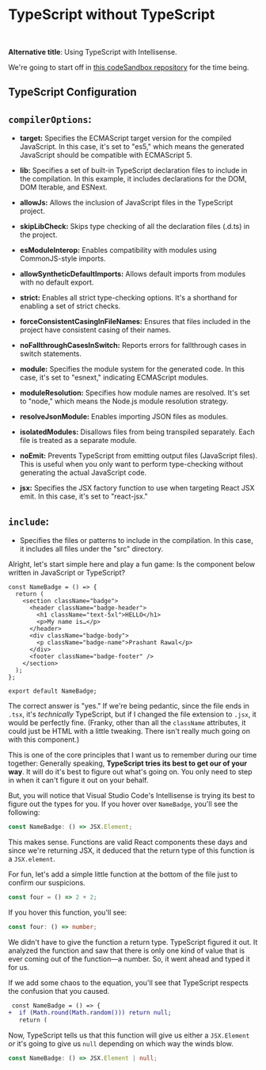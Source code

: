# TypeScript without TypeScript

<br>

**Alternative title**: Using TypeScript with Intellisense.

We're going to start off in [this codeSandbox repository](https://codesandbox.io/p/sandbox/namebadge-tp47tn?layout=%257B%2522sidebarPanel%2522%253A%2522EXPLORER%2522%252C%2522rootPanelGroup%2522%253A%257B%2522direction%2522%253A%2522horizontal%2522%252C%2522contentType%2522%253A%2522UNKNOWN%2522%252C%2522type%2522%253A%2522PANEL_GROUP%2522%252C%2522id%2522%253A%2522ROOT_LAYOUT%2522%252C%2522panels%2522%253A%255B%257B%2522type%2522%253A%2522PANEL_GROUP%2522%252C%2522contentType%2522%253A%2522UNKNOWN%2522%252C%2522direction%2522%253A%2522vertical%2522%252C%2522id%2522%253A%2522clqaoksbe0006356lwehtcfji%2522%252C%2522sizes%2522%253A%255B72.97723292469352%252C27.022767075306476%255D%252C%2522panels%2522%253A%255B%257B%2522type%2522%253A%2522PANEL_GROUP%2522%252C%2522contentType%2522%253A%2522EDITOR%2522%252C%2522direction%2522%253A%2522horizontal%2522%252C%2522id%2522%253A%2522EDITOR%2522%252C%2522panels%2522%253A%255B%257B%2522type%2522%253A%2522PANEL%2522%252C%2522contentType%2522%253A%2522EDITOR%2522%252C%2522id%2522%253A%2522clqaoksbd0002356lm7a4aaqi%2522%257D%255D%257D%252C%257B%2522type%2522%253A%2522PANEL_GROUP%2522%252C%2522contentType%2522%253A%2522SHELLS%2522%252C%2522direction%2522%253A%2522horizontal%2522%252C%2522id%2522%253A%2522SHELLS%2522%252C%2522panels%2522%253A%255B%257B%2522type%2522%253A%2522PANEL%2522%252C%2522contentType%2522%253A%2522SHELLS%2522%252C%2522id%2522%253A%2522clqaoksbd0003356lvmzz5ay6%2522%257D%255D%252C%2522sizes%2522%253A%255B100%255D%257D%255D%257D%252C%257B%2522type%2522%253A%2522PANEL_GROUP%2522%252C%2522contentType%2522%253A%2522DEVTOOLS%2522%252C%2522direction%2522%253A%2522vertical%2522%252C%2522id%2522%253A%2522DEVTOOLS%2522%252C%2522panels%2522%253A%255B%257B%2522type%2522%253A%2522PANEL%2522%252C%2522contentType%2522%253A%2522DEVTOOLS%2522%252C%2522id%2522%253A%2522clqaoksbd0005356l6tg7ebcq%2522%257D%255D%252C%2522sizes%2522%253A%255B100%255D%257D%255D%252C%2522sizes%2522%253A%255B50.77354018530489%252C49.22645981469511%255D%257D%252C%2522tabbedPanels%2522%253A%257B%2522clqaoksbd0002356lm7a4aaqi%2522%253A%257B%2522tabs%2522%253A%255B%257B%2522id%2522%253A%2522clqaoksbd0001356liuqlefa3%2522%252C%2522mode%2522%253A%2522permanent%2522%252C%2522type%2522%253A%2522FILE%2522%252C%2522filepath%2522%253A%2522%252Fpublic%252Findex.html%2522%252C%2522state%2522%253A%2522IDLE%2522%257D%255D%252C%2522id%2522%253A%2522clqaoksbd0002356lm7a4aaqi%2522%252C%2522activeTabId%2522%253A%2522clqaoksbd0001356liuqlefa3%2522%257D%252C%2522clqaoksbd0005356l6tg7ebcq%2522%253A%257B%2522tabs%2522%253A%255B%257B%2522id%2522%253A%2522clqaoksbd0004356liahlr3lc%2522%252C%2522mode%2522%253A%2522permanent%2522%252C%2522type%2522%253A%2522UNASSIGNED_PORT%2522%252C%2522port%2522%253A0%252C%2522path%2522%253A%2522%252F%2522%257D%255D%252C%2522id%2522%253A%2522clqaoksbd0005356l6tg7ebcq%2522%252C%2522activeTabId%2522%253A%2522clqaoksbd0004356liahlr3lc%2522%257D%252C%2522clqaoksbd0003356lvmzz5ay6%2522%253A%257B%2522tabs%2522%253A%255B%255D%252C%2522id%2522%253A%2522clqaoksbd0003356lvmzz5ay6%2522%257D%257D%252C%2522showDevtools%2522%253Atrue%252C%2522showShells%2522%253Atrue%252C%2522showSidebar%2522%253Atrue%252C%2522sidebarPanelSize%2522%253A15%257D) for the time being.

## TypeScript Configuration

## `compilerOptions`:

- **target:** Specifies the ECMAScript target version for the compiled JavaScript. In this case, it's set to "es5," which means the generated JavaScript should be compatible with ECMAScript 5.

- **lib:** Specifies a set of built-in TypeScript declaration files to include in the compilation. In this example, it includes declarations for the DOM, DOM Iterable, and ESNext.

- **allowJs:** Allows the inclusion of JavaScript files in the TypeScript project.

- **skipLibCheck:** Skips type checking of all the declaration files (.d.ts) in the project.

- **esModuleInterop:** Enables compatibility with modules using CommonJS-style imports.

- **allowSyntheticDefaultImports:** Allows default imports from modules with no default export.

- **strict:** Enables all strict type-checking options. It's a shorthand for enabling a set of strict checks.

- **forceConsistentCasingInFileNames:** Ensures that files included in the project have consistent casing of their names.

- **noFallthroughCasesInSwitch:** Reports errors for fallthrough cases in switch statements.

- **module:** Specifies the module system for the generated code. In this case, it's set to "esnext," indicating ECMAScript modules.

- **moduleResolution:** Specifies how module names are resolved. It's set to "node," which means the Node.js module resolution strategy.

- **resolveJsonModule:** Enables importing JSON files as modules.

- **isolatedModules:** Disallows files from being transpiled separately. Each file is treated as a separate module.

- **noEmit:** Prevents TypeScript from emitting output files (JavaScript files). This is useful when you only want to perform type-checking without generating the actual JavaScript code.

- **jsx:** Specifies the JSX factory function to use when targeting React JSX emit. In this case, it's set to "react-jsx."

## `include`:

- Specifies the files or patterns to include in the compilation. In this case, it includes all files under the "src" directory.

Alright, let's start simple here and play a fun game: Is the component below written in JavaScript or TypeScript?

```tsx
const NameBadge = () => {
  return (
    <section className="badge">
      <header className="badge-header">
        <h1 className="text-5xl">HELLO</h1>
        <p>My name is…</p>
      </header>
      <div className="badge-body">
        <p className="badge-name">Prashant Rawal</p>
      </div>
      <footer className="badge-footer" />
    </section>
  );
};

export default NameBadge;
```

The correct answer is "yes." If we're being pedantic, since the file ends in `.tsx`, it's _technically_ TypeScript, but if I changed the file extension to `.jsx`, it would be perfectly fine. (Franky, other than all the `className` attributes, it could just be HTML with a little tweaking. There isn't really much going on with this component.)

This is one of the core principles that I want us to remember during our time together: Generally speaking, **TypeScript tries its best to get our of your way**. It will do it's best to figure out what's going on. You only need to step in when it can't figure it out on your behalf.

But, you will notice that Visual Studio Code's Intellisense is trying its best to figure out the types for you. If you hover over `NameBadge`, you'll see the following:

```ts
const NameBadge: () => JSX.Element;
```

This makes sense. Functions are valid React components these days and since we're returning JSX, it deduced that the return type of this function is a `JSX.element`.

For fun, let's add a simple little function at the bottom of the file just to confirm our suspicions.

```ts
const four = () => 2 + 2;
```

If you hover this function, you'll see:

```ts
const four: () => number;
```

We didn't have to give the function a return type. TypeScript figured it out. It analyzed the function and saw that there is only one kind of value that is ever coming out of the function—a number. So, it went ahead and typed it for us.

If we add some chaos to the equation, you'll see that TypeScript respects the confusion that you caused.

```diff
 const NameBadge = () => {
+  if (Math.round(Math.random())) return null;
   return (
```

Now, TypeScript tells us that this function will give us either a `JSX.Element` _or_ it's going to give us `null` depending on which way the winds blow.

```ts
const NameBadge: () => JSX.Element | null;
```
